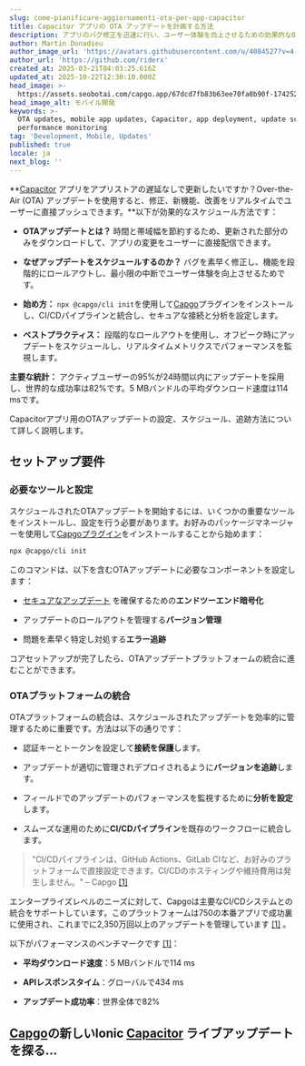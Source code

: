 ```yaml
---
slug: come-pianificare-aggiornamenti-ota-per-app-capacitor
title: Capacitor アプリの OTA アップデートを計画する方法
description: アプリのバグ修正を迅速に行い、ユーザー体験を向上させるための効果的なOTAアップデートの計画方法を学びましょう。
author: Martin Donadieu
author_image_url: 'https://avatars.githubusercontent.com/u/4084527?v=4'
author_url: 'https://github.com/riderx'
created_at: 2025-03-21T04:03:25.616Z
updated_at: 2025-10-22T12:30:10.000Z
head_image: >-
  https://assets.seobotai.com/capgo.app/67dcd7fb83b63ee70fa0b90f-1742529933736.jpg
head_image_alt: モバイル開発
keywords: >-
  OTA updates, mobile app updates, Capacitor, app deployment, update scheduling,
  performance monitoring
tag: 'Development, Mobile, Updates'
published: true
locale: ja
next_blog: ''
---
```

**[Capacitor](https://capacitorjs.com/) アプリをアプリストアの遅延なしで更新したいですか？Over-the-Air (OTA) アップデートを使用すると、修正、新機能、改善をリアルタイムでユーザーに直接プッシュできます。**以下が効果的なスケジュール方法です：

- **OTAアップデートとは？** 時間と帯域幅を節約するため、更新された部分のみをダウンロードして、アプリの変更をユーザーに直接配信できます。

- **なぜアップデートをスケジュールするのか？** バグを素早く修正し、機能を段階的にロールアウトし、最小限の中断でユーザー体験を向上させるためです。

- **始め方：** `npx @capgo/cli init`を使用して[Capgo](https://capgo.app/)プラグインをインストールし、CI/CDパイプラインと統合し、セキュアな接続と分析を設定します。

- **ベストプラクティス：** 段階的なロールアウトを使用し、オフピーク時にアップデートをスケジュールし、リアルタイムメトリクスでパフォーマンスを監視します。

**主要な統計：** アクティブユーザーの95%が24時間以内にアップデートを採用し、世界的な成功率は82%です。5 MBバンドルの平均ダウンロード速度は114 msです。

Capacitorアプリ用のOTAアップデートの設定、スケジュール、追跡方法について詳しく説明します。

## セットアップ要件

### 必要なツールと設定

スケジュールされたOTAアップデートを開始するには、いくつかの重要なツールをインストールし、設定を行う必要があります。お好みのパッケージマネージャーを使用して[Capgoプラグイン](https://capgo.app/plugins/)をインストールすることから始めます：

```bash
npx @capgo/cli init
```

このコマンドは、以下を含むOTAアップデートに必要なコンポーネントを設定します：

- [セキュアなアップデート](https://capgo.app/docs/live-updates/update-behavior/) を確保するための**エンドツーエンド暗号化**

- アップデートのロールアウトを管理する**バージョン管理**

- 問題を素早く特定し対処する**エラー追跡**

コアセットアップが完了したら、OTAアップデートプラットフォームの統合に進むことができます。

### OTAプラットフォームの統合

OTAプラットフォームの統合は、スケジュールされたアップデートを効率的に管理するために重要です。方法は以下の通りです：

- 認証キーとトークンを設定して**接続を保護**します。

- アップデートが適切に管理されデプロイされるように**バージョンを追跡**します。

- フィールドでのアップデートのパフォーマンスを監視するために**分析を設定**します。

- スムーズな運用のために**CI/CDパイプライン**を既存のワークフローに統合します。

> "CI/CDパイプラインは、GitHub Actions、GitLab CIなど、お好みのプラットフォームで直接設定できます。CI/CDのホスティングや維持費用は発生しません。" – Capgo [\[1\]](https://capgo.app/)

エンタープライズレベルのニーズに対して、Capgoは主要なCI/CDシステムとの統合をサポートしています。このプラットフォームは750の本番アプリで成功裏に使用され、これまでに2,350万回以上のアップデートを管理しています [\[1\]](https://capgo.app/) 。

以下がパフォーマンスのベンチマークです [\[1\]](https://capgo.app/)：

- **平均ダウンロード速度**：5 MBバンドルで114 ms

- **APIレスポンスタイム**：グローバルで434 ms

- **アップデート成功率**：世界全体で82%

## [Capgo](https://capgo.app/)の新しいIonic [Capacitor](https://capacitorjs.com/) ライブアップデートを探る...
